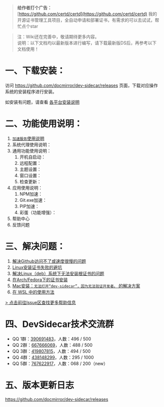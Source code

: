 > **给作者打个广告：**<br>
> [https://github.com/certd/certd](https://github.com/certd/certd) 我的开源证书管理工具项目，全自动申请和部署证书，有需求的可以去试试，帮忙点个star

> 注：Wiki还在完善中，敬请期待更多内容。<br>
> 说明：以下文档均以最新版本进行编写，请下载最新版DS后，再参考以下文档使用！<br>

# 一、下载安装：

访问 https://github.com/docmirror/dev-sidecar/releases 页面，下载对应操作系统的安装程序进行安装。

如安装有问题，请查看 [各平台安装说明](https://github.com/docmirror/dev-sidecar/wiki/%E5%90%84%E5%B9%B3%E5%8F%B0%E5%AE%89%E8%A3%85%E8%AF%B4%E6%98%8E)

# 二、功能使用说明：

1. [`加速服务`使用说明](https://github.com/docmirror/dev-sidecar/wiki/%E5%8A%A0%E9%80%9F%E6%9C%8D%E5%8A%A1%E4%BD%BF%E7%94%A8%E8%AF%B4%E6%98%8E)
2. 系统代理使用说明：
3. 通用功能使用说明：
    1. 开机自启动：
    2. 远程配置：
    3. 主题设置：
    4. 窗口设置：
    5. 检查更新：
4. 应用使用说明：
    1. NPM加速：
    2. Git.exe加速：
    3. PIP加速：
    4. 彩蛋（功能增强）：
5. 帮助中心
6. 反馈问题

# 三、解决问题：

1. [解决Github访问不了或速度很慢的问题](https://github.com/docmirror/dev-sidecar/wiki/%E8%A7%A3%E5%86%B3Github%E8%AE%BF%E9%97%AE%E4%B8%8D%E4%BA%86%E6%88%96%E9%80%9F%E5%BA%A6%E5%BE%88%E6%85%A2%E7%9A%84%E9%97%AE%E9%A2%98)
2. [Linux安装证书失败的避坑](https://github.com/docmirror/dev-sidecar/issues/238)
3. [解决Linux（deb）系统下无法安装根证书的问题](https://github.com/docmirror/dev-sidecar/issues/135)
4. [在Arch/Fedora下的证书安装](https://github.com/docmirror/dev-sidecar/issues/204)
5. [Mac安装：`无法打开“dev-sidecar”，因为无法验证开发者。` 的解决方案](https://github.com/docmirror/dev-sidecar/issues/147)
6. [在 WSL 中的使用方法](https://github.com/docmirror/dev-sidecar/issues/73)

[> 点击前往Issue区查找更多帮助信息](https://github.com/docmirror/dev-sidecar/issues)

# 四、DevSidecar技术交流群

- QQ 1群：[390691483](http://qm.qq.com/cgi-bin/qm/qr?_wv=1027&k=hIG_VClE1CU2gHuLSSTaazMlo6M760iL&authKey=5VUMMwzH5FeabLDbZNZJbqmZk1gfmB%2B%2FlotO%2Brszz%2BW3E8xwKD2hTg2%2FV2LJEKL7&noverify=0&group_code=390691483)，人数：496 / 500
- QQ 2群：[667666069](http://qm.qq.com/cgi-bin/qm/qr?_wv=1027&k=n4nksr4sji93vZtD5e8YEHRT6qbh6VyQ&authKey=XKBZnzmoiJrAFyOT4V%2BCrgX5c13ds59b84g%2FVRhXAIQd%2FlAiilsuwDRGWJct%2B570&noverify=0&group_code=667666069)，人数：488 / 500
- QQ 3群：[419807815](http://qm.qq.com/cgi-bin/qm/qr?_wv=1027&k=zRkm0eHUhRmWWJA5O35C7BOKPZ4_gmrz&authKey=X9JHezR1BOalcEmvV6If04TN%2BIbzjAayBDaOSiuOg1SPpPguA7RqoLSHVEeo7A4e&noverify=0&group_code=419807815)，人数：494 / 500
- QQ 4群：[438148299](http://qm.qq.com/cgi-bin/qm/qr?_wv=1027&k=i_NCBB5f_Bkm2JsEV1tLs2TkQ79UlCID&authKey=nMsVJbJ6P%2FGNO7Q6vsVUadXRKnULUURwR8zvUZJnP3IgzhHYPhYdcBCHvoOh8vYr&noverify=0&group_code=438148299)，人数：295 / 1000
- QQ 5群：[767622917](http://qm.qq.com/cgi-bin/qm/qr?_wv=1027&k=nAWi_Rxj7mM4Unp5LMiatmUWhGimtbcB&authKey=aswmlWGjbt3GIWXtvjB2GJqqAKuv7hWjk6UBs3MTb%2Biyvr%2Fsbb1kA9CjF6sK7Hgg&noverify=0&group_code=767622917)，人数：068 / 200（new）

# 五、版本更新日志

https://github.com/docmirror/dev-sidecar/releases
